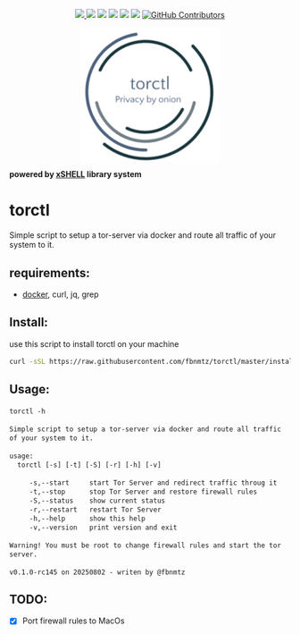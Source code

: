 <p align="center">
    <a href="https://www.codefactor.io/repository/github/fbnmtz/torctl/">
        <img src="https://www.codefactor.io/repository/github/fbnmtz/torctl/badge">
    </a>
    <a href="https://github.com/fbnmtz/torctl/issues"><img src="https://img.shields.io/github/issues/fbnmtz/torctl.svg"></a>
    <a href="https://img.shields.io/github/forks/fbnmtz/torctl.svg"><img src="https://img.shields.io/github/forks/fbnmtz/torctl.svg"></a>
    <a href="https://github.com/fbnmtz/torctl/stargazers"><img src="https://img.shields.io/github/stars/fbnmtz/torctl.svg"></a>
    <a href="https://github.com/fbnmtz/torctl/releases"><img src="https://img.shields.io/github/downloads/fbnmtz/torctl/total.svg"></a>
    <a href="https://repology.org/metapackage/torctl/versions"><img src="https://repology.org/badge/tiny-repos/torctl.svg"></a>
    <a href="https://github.com/fbnmtz/torctl/graphs/contributors">
      <img alt="GitHub Contributors" src="https://img.shields.io/github/contributors/fbnmtz/torctl" />
    </a>
</p>

<p align="center">
    <img width="250px" src="./docs/logo-torctl.png" align="center" />
</p>

**powered by [xSHELL](https://github.com/fbnmtz/xSHELL) library system**

# torctl

Simple script to setup a tor-server via docker and route all traffic of your system to it.

## requirements:

* [docker](https://docs.docker.com/engine/install/ubuntu/), curl, jq, grep

## Install:

use this script to install torctl on your machine

```bash
curl -sSL https://raw.githubusercontent.com/fbnmtz/torctl/master/install | bash
```

## Usage:

```
torctl -h                                                                                                                                                                             

Simple script to setup a tor-server via docker and route all traffic of your system to it.

usage: 
  torctl [-s] [-t] [-S] [-r] [-h] [-v] 

     -s,--start     start Tor Server and redirect traffic throug it
     -t,--stop      stop Tor Server and restore firewall rules
     -S,--status    show current status
     -r,--restart   restart Tor Server
     -h,--help      show this help
     -v,--version   print version and exit

Warning! You must be root to change firewall rules and start the tor server.

v0.1.0-rc145 on 20250802 - writen by @fbnmtz

```

## TODO:

* [X] Port firewall rules to MacOs
